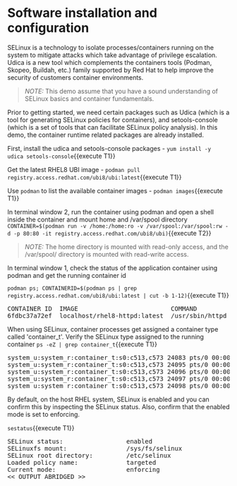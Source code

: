 # Software installation and configuration
SELinux is a technology to isolate processes/containers running on the system to mitigate attacks which take 
advantage of privilege escalation. Udica is a new tool which complements the containers tools (Podman, Skopeo, Buildah, etc.) 
family supported by Red Hat to help improve the security of customers container environments.

>_NOTE:_ This demo assume that you have a sound understanding of SELinux basics and container fundamentals. 

Prior to getting started, we need certain packages such as Udica (which is a tool for generating 
SELinux policies for containers), and setools-console (which is a set of tools that can facilitate 
SELinux policy analysis). In this demo, the container runtime related packages are already installed.

First, install the udica and setools-console packages -
`yum install -y udica setools-console`{{execute T1}}

Get the latest RHEL8 UBI image -
`podman pull registry.access.redhat.com/ubi8/ubi:latest`{{execute T1}}

Use `podman` to list the available container images -
`podman images`{{execute T1}}

In terminal window 2, run the container using podman and open a shell inside the container and mount home and /var/spool directory 
`CONTAINER=$(podman run -v /home:/home:ro -v /var/spool:/var/spool:rw -d -p 80:80 -it registry.access.redhat.com/ubi8/ubi)`{{execute T2}}

>_NOTE:_ The home directory is mounted with read-only access, and the /var/spool/ directory is mounted with read-write access.

In terminal window 1, check the status of the application container using podman and get the running container id 

`podman ps; CONTAINERID=$(podman ps | grep registry.access.redhat.com/ubi8/ubi:latest | cut -b 1-12)`{{execute T1}}

<pre class="file">
CONTAINER ID  IMAGE                         COMMAND               CREATED        STATUS           PORTS               NAMES
6fdbc37a72ef  localhost/rhel8-httpd:latest  /usr/sbin/httpd -...  2 seconds ago  Up 1 second ago  0.0.0.0:80->80/tcp  trusting_mclean
</pre>

When using SELinux, container processes get assigned a container type called 'container_t'. Verify the SELinux type assigned to the running container
`ps -eZ | grep container_t`{{execute T1}}

<pre class="file">
system_u:system_r:container_t:s0:c513,c573 24083 pts/0 00:00:00 httpd
system_u:system_r:container_t:s0:c513,c573 24095 pts/0 00:00:00 httpd
system_u:system_r:container_t:s0:c513,c573 24096 pts/0 00:00:00 httpd
system_u:system_r:container_t:s0:c513,c573 24097 pts/0 00:00:00 httpd
system_u:system_r:container_t:s0:c513,c573 24098 pts/0 00:00:00 httpd
</pre>

By default, on the host RHEL system, SELinux is enabled and you can confirm this by inspecting the SELinux status. Also, confirm that the enabled mode
is set to enforcing.

`sestatus`{{execute T1}}

<pre class="file">
SELinux status:                 enabled
SELinuxfs mount:                /sys/fs/selinux
SELinux root directory:         /etc/selinux
Loaded policy name:             targeted
Current mode:                   enforcing
<< OUTPUT ABRIDGED >>
</pre>
